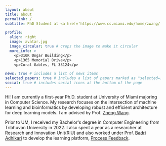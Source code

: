 ```yaml
---
layout: about
title: about
permalink: /
subtitle: PhD Student at <a href='https://www.cs.miami.edu/home/zwang/'>Dr. Wang's Lab, University of Miami</a>.

profile:
  align: right
  image: avatar.jpg
  image_circular: true # crops the image to make it circular
  more_info: >
    <p>310K Ungar Building</p>
    <p>1365 Memorial Drive</p>
    <p>Coral Gables, FL 33124</p>

news: true # includes a list of news items
selected_papers: true # includes a list of papers marked as "selected={true}"
social: true # includes social icons at the bottom of the page
---
```


Hi! I am currently a first-year Ph.D. student at University of Miami majoring in Computer Science. My research focuses on the intersection of machine learning and bioinformatics by developing robust and efficient architecture for deep learning models. I am advised by Prof. [Zheng Wang](https://people.miami.edu/profile/6055356a6dc48ef8c5914e7ddc89de64).

Prior to UM, I received my Bachelor's degree in Computer Engineering from Tribhuvan University in 2022. I also spent a year as a researcher at Research and Innovation Unit(RIU) and also worked under Prof. [Badri Adhikari](https://www.umsl.edu/cmpsci/about/People/Faculty/BadriAdhikari/index.html) to develop the learning platform, [Process Feedback](https://processfeedback.org/).

